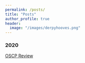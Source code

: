 ```yaml
---
permalink: /posts/
title: "Posts"
author_profile: true
header:
  image: "/images/derpyhooves.png"
---
```


### 2020

[OSCP Review](/_posts/2020-01-18-OSCP-Review.md)